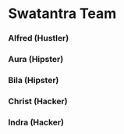 <h1>Swatantra Team</h1>
<h3>Alfred (Hustler)</h3>
<h3>Aura (Hipster)</h3>
<h3>Bila (Hipster)</h3>
<h3>Christ (Hacker)</h3>
<h3>Indra (Hacker)</h3>
